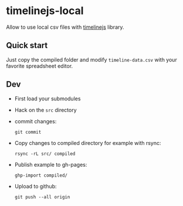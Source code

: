 # timelinejs-local

Allow to use local csv files with [timelinejs](https://github.com/NUKnightLab/TimelineJS3) library.

## Quick start

Just copy the compiled folder and modify `timeline-data.csv` with your favorite spreadsheet editor.

## Dev

- First load your submodules

- Hack on the `src` directory

- commit changes:

      git commit

- Copy changes to compiled directory for example with rsync:

      rsync -rL src/ compiled

- Publish example to gh-pages:

      ghp-import compiled/

- Upload to github:

      git push --all origin
